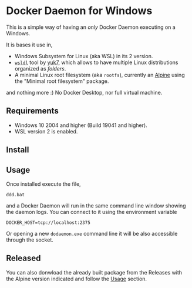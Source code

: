 # Docker Daemon for Windows

This is a simple way of having an _only_ Docker Daemon executing on a Windows.

It is bases it use in,

* Windows Subsystem for Linux (aka WSL) in its 2 version.
* [`wsldl`](https://github.com/yuk7/wsldl/) tool by [yuk7](https://github.com/yuk7), which allows to have multiple Linux distributions organized as _folders_.
* A minimal Linux root filesystem (aka `rootfs`), currently an [Alpine](https://alpinelinux.org/) using the "Minimal root filesystem" package.

and nothing more :)
No Docker Desktop, nor full virtual machine.

## Requirements

* Windows 10 2004 and higher (Build 19041 and higher).
* WSL version 2 is enabled.

## Install

<TODO>

## Usage

Once installed execute the file,

```
ddd.bat
```

and a Docker Daemon will run in the same command line window showing the daemon logs. You can connect to it using the environment variable

```
DOCKER_HOST=tcp://localhost:2375
```

Or opening a new `dodaemon.exe` command line it will be also accessible through the socket.

## Released

You can also donwload the already built package from the Releases with the Alpine version indicated and follow the [Usage](#usage) section.

